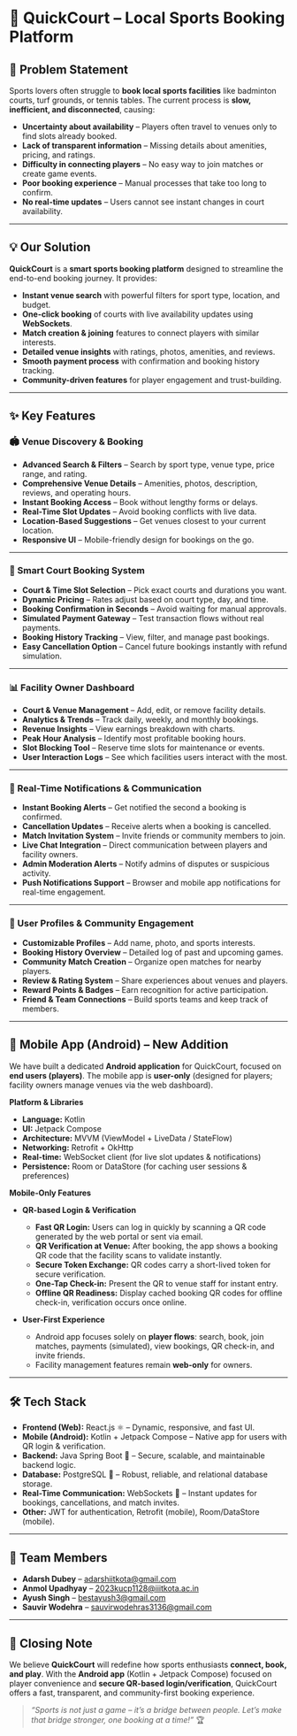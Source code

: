 # 🏸 QuickCourt – Local Sports Booking Platform  

## 📌 Problem Statement  
Sports lovers often struggle to **book local sports facilities** like badminton courts, turf grounds, or tennis tables. The current process is **slow, inefficient, and disconnected**, causing:  
- **Uncertainty about availability** – Players often travel to venues only to find slots already booked.  
- **Lack of transparent information** – Missing details about amenities, pricing, and ratings.  
- **Difficulty in connecting players** – No easy way to join matches or create game events.  
- **Poor booking experience** – Manual processes that take too long to confirm.  
- **No real-time updates** – Users cannot see instant changes in court availability.  

---

## 💡 Our Solution  
**QuickCourt** is a **smart sports booking platform** designed to streamline the end-to-end booking journey. It provides:  
- **Instant venue search** with powerful filters for sport type, location, and budget.  
- **One-click booking** of courts with live availability updates using **WebSockets**.  
- **Match creation & joining** features to connect players with similar interests.  
- **Detailed venue insights** with ratings, photos, amenities, and reviews.  
- **Smooth payment process** with confirmation and booking history tracking.  
- **Community-driven features** for player engagement and trust-building.  

---

## ✨ Key Features  

### 🏟 Venue Discovery & Booking  
- **Advanced Search & Filters** – Search by sport type, venue type, price range, and rating.  
- **Comprehensive Venue Details** – Amenities, photos, description, reviews, and operating hours.  
- **Instant Booking Access** – Book without lengthy forms or delays.  
- **Real-Time Slot Updates** – Avoid booking conflicts with live data.  
- **Location-Based Suggestions** – Get venues closest to your current location.  
- **Responsive UI** – Mobile-friendly design for bookings on the go.  

---

### 📅 Smart Court Booking System  
- **Court & Time Slot Selection** – Pick exact courts and durations you want.  
- **Dynamic Pricing** – Rates adjust based on court type, day, and time.  
- **Booking Confirmation in Seconds** – Avoid waiting for manual approvals.  
- **Simulated Payment Gateway** – Test transaction flows without real payments.  
- **Booking History Tracking** – View, filter, and manage past bookings.  
- **Easy Cancellation Option** – Cancel future bookings instantly with refund simulation.  

---

### 📊 Facility Owner Dashboard  
- **Court & Venue Management** – Add, edit, or remove facility details.  
- **Analytics & Trends** – Track daily, weekly, and monthly bookings.  
- **Revenue Insights** – View earnings breakdown with charts.  
- **Peak Hour Analysis** – Identify most profitable booking hours.  
- **Slot Blocking Tool** – Reserve time slots for maintenance or events.  
- **User Interaction Logs** – See which facilities users interact with the most.  

---

### 🔔 Real-Time Notifications & Communication  
- **Instant Booking Alerts** – Get notified the second a booking is confirmed.  
- **Cancellation Updates** – Receive alerts when a booking is cancelled.  
- **Match Invitation System** – Invite friends or community members to join.  
- **Live Chat Integration** – Direct communication between players and facility owners.  
- **Admin Moderation Alerts** – Notify admins of disputes or suspicious activity.  
- **Push Notifications Support** – Browser and mobile app notifications for real-time engagement.  

---

### 👤 User Profiles & Community Engagement  
- **Customizable Profiles** – Add name, photo, and sports interests.  
- **Booking History Overview** – Detailed log of past and upcoming games.  
- **Community Match Creation** – Organize open matches for nearby players.  
- **Review & Rating System** – Share experiences about venues and players.  
- **Reward Points & Badges** – Earn recognition for active participation.  
- **Friend & Team Connections** – Build sports teams and keep track of members.  

---

## 📱 Mobile App (Android) – New Addition  
We have built a dedicated **Android application** for QuickCourt, focused on **end users (players)**. The mobile app is **user-only** (designed for players; facility owners manage venues via the web dashboard).

**Platform & Libraries**  
- **Language:** Kotlin  
- **UI:** Jetpack Compose  
- **Architecture:** MVVM (ViewModel + LiveData / StateFlow)  
- **Networking:** Retrofit + OkHttp  
- **Real-time:** WebSocket client (for live slot updates & notifications)  
- **Persistence:** Room or DataStore (for caching user sessions & preferences)  

**Mobile-Only Features**  
- **QR-based Login & Verification**  
  - **Fast QR Login:** Users can log in quickly by scanning a QR code generated by the web portal or sent via email.  
  - **QR Verification at Venue:** After booking, the app shows a booking QR code that the facility scans to validate instantly.  
  - **Secure Token Exchange:** QR codes carry a short-lived token for secure verification.  
  - **One-Tap Check-in:** Present the QR to venue staff for instant entry.  
  - **Offline QR Readiness:** Display cached booking QR codes for offline check-in, verification occurs once online.  

- **User-First Experience**  
  - Android app focuses solely on **player flows**: search, book, join matches, payments (simulated), view bookings, QR check-in, and invite friends.  
  - Facility management features remain **web-only** for owners.  

---

## 🛠 Tech Stack  

- **Frontend (Web):** React.js ⚛️ – Dynamic, responsive, and fast UI.  
- **Mobile (Android):** Kotlin + Jetpack Compose – Native app for users with QR login & verification.  
- **Backend:** Java Spring Boot 🌱 – Secure, scalable, and maintainable backend logic.  
- **Database:** PostgreSQL 🐘 – Robust, reliable, and relational database storage.  
- **Real-Time Communication:** WebSockets 🔄 – Instant updates for bookings, cancellations, and match invites.  
- **Other:** JWT for authentication, Retrofit (mobile), Room/DataStore (mobile).  

---

## 👥 Team Members  

- **Adarsh Dubey** – [adarshiitkota@gmail.com](mailto:adarshiitkota@gmail.com)  
- **Anmol Upadhyay** – [2023kucp1128@iiitkota.ac.in](mailto:2023kucp1128@iiitkota.ac.in)  
- **Ayush Singh** – [bestayush3@gmail.com](mailto:bestayush3@gmail.com)  
- **Sauvir Wodehra** – [sauvirwodehras3136@gmail.com](mailto:sauvirwodehras3136@gmail.com)  

---

## 🙏 Closing Note  
We believe **QuickCourt** will redefine how sports enthusiasts **connect, book, and play**. With the **Android app** (Kotlin + Jetpack Compose) focused on player convenience and **secure QR-based login/verification**, QuickCourt offers a fast, transparent, and community-first booking experience.  

> _“Sports is not just a game – it’s a bridge between people. Let’s make that bridge stronger, one booking at a time!”_ 🏆
